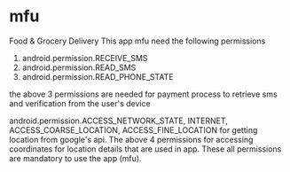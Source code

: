 # mfu
Food &amp; Grocery Delivery
This app mfu need the following permissions
1. android.permission.RECEIVE_SMS
2. android.permission.READ_SMS
3. android.permission.READ_PHONE_STATE

the above 3 permissions are needed for payment process to retrieve sms and verification from the user's device

android.permission.ACCESS_NETWORK_STATE, INTERNET, ACCESS_COARSE_LOCATION, ACCESS_FINE_LOCATION for getting location from google's api.
The above 4 permissions for accessing coordinates for location details that are used in app.
These all permissions are mandatory to use the app (mfu).
